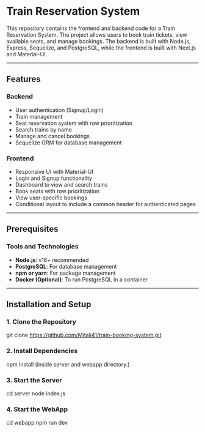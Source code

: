 # Train Reservation System

This repository contains the frontend and backend code for a Train Reservation System. The project allows users to book train tickets, view available seats, and manage bookings. The backend is built with Node.js, Express, Sequelize, and PostgreSQL, while the frontend is built with Next.js and Material-UI.

---

## Features

### Backend
- User authentication (Signup/Login)
- Train management
- Seat reservation system with row prioritization
- Search trains by name
- Manage and cancel bookings
- Sequelize ORM for database management

### Frontend
- Responsive UI with Material-UI
- Login and Signup functionality
- Dashboard to view and search trains
- Book seats with row prioritization
- View user-specific bookings
- Conditional layout to include a common header for authenticated pages

---

## Prerequisites

### Tools and Technologies
- **Node.js**: v16+ recommended
- **PostgreSQL**: For database management
- **npm or yarn**: For package management
- **Docker (Optional)**: To run PostgreSQL in a container

---

## Installation and Setup

### 1. Clone the Repository
git clone https://github.com/Mitali41/train-booking-system.git

### 2. Install Dependencies
npm install (inside server and webapp directory.)

### 3. Start the Server
cd server
node index.js

### 4. Start the WebApp
cd webapp
npm run dev
